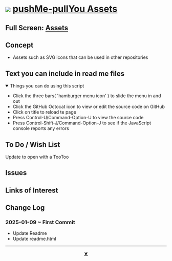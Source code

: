 # [![](https://pushme-pullyou.github.io/assets/svg/octicon.svg )](https://github.com/pushme-pullyou/assets/ "Source code on GitHub / 2025-01-09" ) [pushMe-pullYou Assets]( https://pushme-pullyou.github.io/assets/ "Home page" )

<!--  @@@<div class=iframe-resize ><iframe src=https://pushme-pullyou.github.io/assets/ ht=100% width=100% ></iframe></div>_"Templates Read Me" in a resizable window_ @@@  -->

## Full Screen: [Assets]( https://pushme-pullyou.github.io/assets/ )


## Concept

* Assets such as SVG icons that can be used in other repositories

## Text you can include in read me files

<details open >

<summary> Things you can do using this script</summary>

* Click the three bars( 'hamburger menu icon' ) to slide the menu in and out
* Click the GitHub Octocat icon to view or edit the source code on GitHub
* Click on title to reload te page
* Press Control-U/Command-Option-U to view the source code
* Press Control-Shift-J/Command-Option-J to see if the JavaScript console reports any errors

</details>

## To Do / Wish List

Update to open with a TooToo

## Issues


## Links of Interest


## Change Log


### 2025-01-09 ~ First Commit

* Update Readme
* Update readme.html


***

<center title="Hello! Click me to go up to the top" ><a class=aDingbat href=javascript:window.scrollTo(0,0);> ❦ </a></center>
